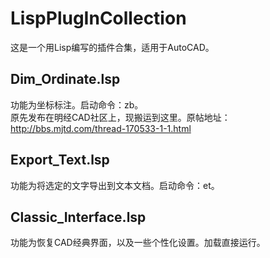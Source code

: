 # LispPlugInCollection
 这是一个用Lisp编写的插件合集，适用于AutoCAD。<br>
 
## Dim_Ordinate.lsp
 功能为坐标标注。启动命令：zb。<br>
 原先发布在明经CAD社区上，现搬运到这里。原帖地址：http://bbs.mjtd.com/thread-170533-1-1.html<br>
 
## Export_Text.lsp
 功能为将选定的文字导出到文本文档。启动命令：et。<br>
 
## Classic_Interface.lsp
 功能为恢复CAD经典界面，以及一些个性化设置。加载直接运行。<br>
 